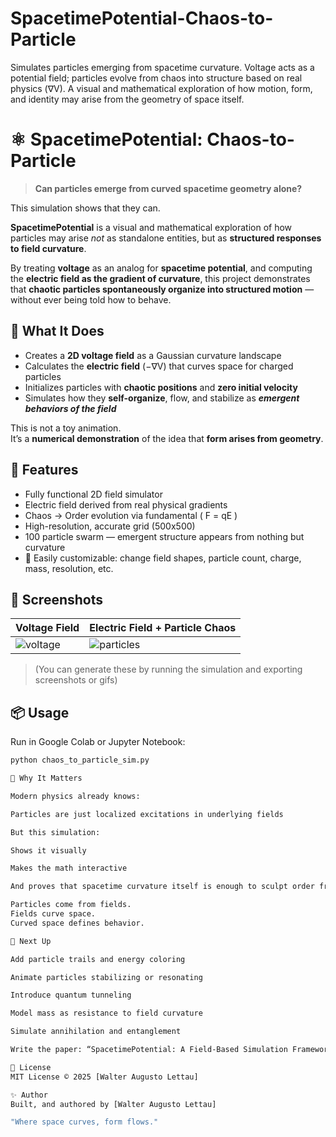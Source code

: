 # SpacetimePotential-Chaos-to-Particle

Simulates particles emerging from spacetime curvature. Voltage acts as a potential field; particles evolve from chaos into structure based on real physics (∇V). A visual and mathematical exploration of how motion, form, and identity may arise from the geometry of space itself.

# ⚛️ SpacetimePotential: Chaos-to-Particle

> **Can particles emerge from curved spacetime geometry alone?**

This simulation shows that they can.

**SpacetimePotential** is a visual and mathematical exploration of how particles may arise *not* as standalone entities, but as **structured responses to field curvature**.

By treating **voltage** as an analog for **spacetime potential**, and computing the **electric field as the gradient of curvature**, this project demonstrates that **chaotic particles spontaneously organize into structured motion** — without ever being told how to behave.

## 🌌 What It Does

- Creates a **2D voltage field** as a Gaussian curvature landscape
- Calculates the **electric field** (−∇V) that curves space for charged particles
- Initializes particles with **chaotic positions** and **zero initial velocity**
- Simulates how they **self-organize**, flow, and stabilize as ***emergent behaviors of the field***

This is not a toy animation.  
It’s a **numerical demonstration** of the idea that **form arises from geometry**.

## 🧪 Features

- Fully functional 2D field simulator
- Electric field derived from real physical gradients
- Chaos → Order evolution via fundamental \( F = qE \)
- High-resolution, accurate grid (500x500)
- 100 particle swarm — emergent structure appears from nothing but curvature
- 🔁 Easily customizable: change field shapes, particle count, charge, mass, resolution, etc.

## 📸 Screenshots

| Voltage Field | Electric Field + Particle Chaos |
|---------------|----------------------------------|
| ![voltage](assets/voltage_field.png) | ![particles](assets/particle_simulation.png) |

> (You can generate these by running the simulation and exporting screenshots or gifs)

## 📦 Usage

Run in Google Colab or Jupyter Notebook:

```bash
python chaos_to_particle_sim.py

🧠 Why It Matters

Modern physics already knows:

Particles are just localized excitations in underlying fields

But this simulation:

Shows it visually

Makes the math interactive

And proves that spacetime curvature itself is enough to sculpt order from chaos

Particles come from fields.
Fields curve space.
Curved space defines behavior.

🔮 Next Up

Add particle trails and energy coloring

Animate particles stabilizing or resonating

Introduce quantum tunneling

Model mass as resistance to field curvature

Simulate annihilation and entanglement

Write the paper: “SpacetimePotential: A Field-Based Simulation Framework for Particle Emergence”

🪪 License
MIT License © 2025 [Walter Augusto Lettau]

✨ Author
Built, and authored by [Walter Augusto Lettau]

"Where space curves, form flows."
